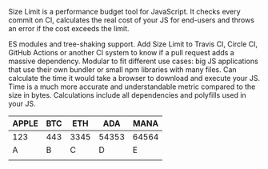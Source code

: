 Size Limit is a performance budget tool for JavaScript. It checks every commit on CI, calculates the real cost of your JS for end-users and throws an error if the cost exceeds the limit.

ES modules and tree-shaking support.
Add Size Limit to Travis CI, Circle CI, GitHub Actions or another CI system to know if a pull request adds a massive dependency.
Modular to fit different use cases: big JS applications that use their own bundler or small npm libraries with many files.
Can calculate the time it would take a browser to download and execute your JS. Time is a much more accurate and understandable metric compared to the size in bytes.
Calculations include all dependencies and polyfills used in your JS.


| APPLE | BTC | ETH  | ADA   | MANA  |
|-------|-----|------|-------|-------|
| 123   | 443 | 3345 | 54353 | 64564 |
| A     | B   | C    | D     | E     |
|       |     |      |       |       |
